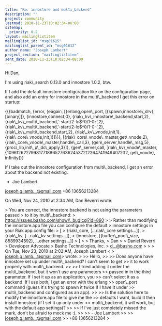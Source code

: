 ```yaml
---
title: "Re: innostore and multi_backend"
description: ""
project: community
lastmod: 2010-11-23T18:02:34-08:00
sitemap:
  priority: 0.2
layout: mailinglistitem
mailinglist_id: "msg01615"
mailinglist_parent_id: "msg01612"
author_name: "Joseph Lambert"
project_section: "mailinglistitem"
sent_date: 2010-11-23T18:02:34-08:00
---
```



Hi Dan,

I'm using riak\\_search 0.13.0 and innostore 1.0.2, btw.

If I add the default innostore configuration like on the configuration page,
and also add an entry for innostore in the multi\\_backend I get this error on
startup:

{{{badmatch,
 {error,
 {eagain,
 [{erlang,open\\_port,
 [{spawn,innostore\\_drv},[binary]]},
 {innostore,connect,0},
 {riak\\_kv\\_innostore\\_backend,start,2},
 {riak\\_kv\\_multi\\_backend,'-start/2-lc$^0/1-0-',2},
 {riak\\_kv\\_multi\\_backend,'-start/2-lc$^0/1-0-',2},
 {riak\\_kv\\_multi\\_backend,start,2},
 {riak\\_kv\\_vnode,init,1},
 {riak\\_core\\_vnode,init,1}]}}},
 [{riak\\_core\\_vnode\\_master,get\\_vnode,2},
 {riak\\_core\\_vnode\\_master,handle\\_call,3},
 {gen\\_server,handle\\_msg,5},
 {proc\\_lib,init\\_p\\_do\\_apply,3}]},
 {gen\\_server,call,
 [riak\\_kv\\_vnode\\_master,
 {1096126227998177188652763624537212264741949407232,
 get\\_vnode},
 infinity]}}

If I take out the innostore configuration from multi\\_backend, I get an error
about the backend not existing.


- Joe Lambert

joseph.g.lamb...@gmail.com
+86 13656213284


On Wed, Nov 24, 2010 at 2:34 AM, Dan Reverri  wrote:

&gt; You are correct, the innostore backend is not using the parameters passed
&gt; to it by multi\\_backend:
&gt; https://issues.basho.com/show\\_bug.cgi?id=890
&gt;
&gt; Rather than modifying the innostore.app file you can configure the default
&gt; innostore settings in your Riak app.config file:
&gt; [
&gt; {riak\\_core, [...riak\\_core settings...]},
&gt; {riak\\_kv, [...riak\\_kv settings...]},
&gt; {innostore, [{buffer\\_pool\\_size, 8589934592}, ...other settings...]}
&gt; ]
&gt;
&gt; Thanks,
&gt; Dan
&gt; 
&gt; Daniel Reverri
&gt; Developer Advocate
&gt; Basho Technologies, Inc.
&gt; d...@basho.com
&gt;
&gt;
&gt; On Tue, Nov 23, 2010 at 2:02 AM, Joseph Lambert &lt;
&gt; joseph.g.lamb...@gmail.com&gt; wrote:
&gt;
&gt;&gt; Hello,
&gt;&gt;
&gt;&gt; Does anyone have innostore set up under multi\\_backend? I can't seem to get
&gt;&gt; it to work properly with multi\\_backend.
&gt;&gt;
&gt;&gt; I tried adding it under the multi\\_backend, but it won't use any parameters
&gt;&gt; passed in in the third parameter. If I set it up as an application, you
&gt;&gt; can't select it as a backend. If I use both, I get an error with the erlang
&gt;&gt; open\\_port command (guess it's trying to spawn it twice if I have it under
&gt;&gt; multi\\_backend and configured as an app).
&gt;&gt;
&gt;&gt; Is the solution here to modify the innostore.app file to give me the
&gt;&gt; defaults I want, build it then install innostore (if I set it up only under
&gt;&gt; multi\\_backend, it will work, but with the default app settings)?
&gt;&gt;
&gt;&gt; If I've just completely missed the mark, don't be afraid to mock me :).
&gt;&gt;
&gt;&gt; - Joe Lambert
&gt;&gt;
&gt;&gt; joseph.g.lamb...@gmail.com
&gt;&gt; +86 13656213284
&gt;
